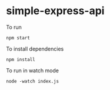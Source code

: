 # simple-express-api

To run

```
npm start
```

To install dependencies

```
npm install
```

To run in watch mode

```
node -watch index.js
```
